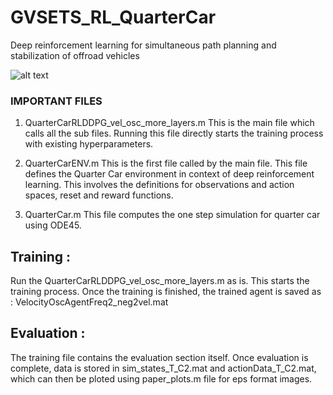 # GVSETS_RL_QuarterCar
Deep reinforcement learning for simultaneous path planning and stabilization of offroad vehicles

![alt text]([http://url/to/img.png](https://github.com/ameyarsalvi/GVSETS_RL_QuarterCar/blob/main/gvsets_rl_1.png))

### IMPORTANT FILES
1. QuarterCarRLDDPG_vel_osc_more_layers.m
This is the main file which calls all the sub files. Running this file directly starts the training process with existing hyperparameters.

2. QuarterCarENV.m
This is the first file called by the main file. This file defines the Quarter Car environment in context of deep reinforcement learning. This involves the definitions for observations and action spaces, reset and reward functions.

3. QuarterCar.m
This file computes the one step simulation for quarter car using ODE45.

## Training : 
Run the QuarterCarRLDDPG_vel_osc_more_layers.m as is. This starts the training process. Once the training is finished, the trained agent is saved as : VelocityOscAgentFreq2_neg2vel.mat

## Evaluation : 
The training file contains the evaluation section itself. Once evaluation is complete, data is stored in sim_states_T_C2.mat and actionData_T_C2.mat, which can then be ploted using paper_plots.m file for eps format images.

